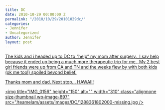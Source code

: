 ```yaml
---
title: DC
date: 2010-10-29 00:00:00 Z
permalink: "/2010/10/29/20101029dc/"
categories:
- Jennifer
- Uncategorized
author: Jennifer
layout: post
---
```


[The kids and i headed up to DC to &#8220;help&#8221; my mom after surgery.  I say help because it ended up being a much more therapeutic trip for me.  My 2 best girl friends were up from CA and TN and the weeks flew by with both kids (ok me too!) spoiled beyond belief.](http://www.flickr.com/photos/jenniferandJennifers_photos/sets/72157624984962247/)

[Thanks mom and dad. Next stop&#8230; HAWAII!](http://www.flickr.com/photos/jenniferandJennifers_photos/sets/72157624984962247/)

[<img title="IMG_0156" height="150" alt="" width="310" class="alignnone size-thumbnail wp-image-897" src="/teamelam/assets/images/DC/1288361802000-missing.jpg />](http://www.flickr.com/photos/jenniferandJennifers_photos/sets/72157624984962247/)

